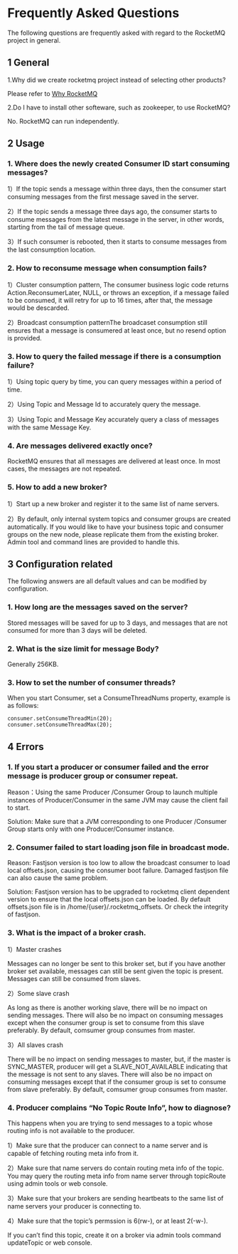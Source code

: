 # Frequently Asked Questions

The following questions are frequently asked with regard to the RocketMQ project in general.

## 1 General

1.Why did we create rocketmq project instead of selecting other products?

Please refer to [Why RocketMQ](http://rocketmq.apache.org/docs/motivation)

2.Do I have to install other softeware, such as zookeeper, to use RocketMQ?

No. RocketMQ can run independently.

## 2 Usage

### 1. Where does the newly created Consumer ID start consuming messages?

1）If the topic sends a message within three days, then the consumer start consuming messages from the first message saved in the server.

2）If the topic sends a message three days ago, the consumer starts to consume messages from the latest message in the server, in other words, starting from the tail of message queue.

3）If such consumer is rebooted, then it starts to consume messages from the last consumption location.

### 2. How to reconsume message when consumption fails?

1）Cluster consumption pattern, The consumer business logic code returns Action.ReconsumerLater, NULL, or throws an exception, if a message failed to be consumed, it will retry for up to 16 times, after that, the message would be descarded.

2）Broadcast consumption patternThe broadcaset consumption still ensures that a message is consumered at least once, but no resend option is provided.

### 3. How to query the failed message if there is a consumption failure?

1）Using topic query by time, you can query messages within a period of time.

2）Using Topic and Message Id to accurately query the message.

3）Using Topic and Message Key accurately query a class of messages with the same Message Key.

### 4. Are messages delivered exactly once?

RocketMQ ensures that all messages are delivered at least once. In most cases, the messages are not repeated.

### 5. How to add a new broker?

1）Start up a new broker and register it to the same list of name servers.

2）By default, only internal system topics and consumer groups are created automatically. If you would like to have your business topic and consumer groups on the new node, please replicate them from the existing broker. Admin tool and command lines are provided to handle this.

## 3 Configuration related

The following answers are all default values and can be modified by configuration.

### 1. How long are the messages saved on the server?

Stored messages will be saved for up to 3 days, and messages that are not consumed for more than 3 days will be deleted.

### 2. What is the size limit for message Body?

Generally 256KB.

### 3. How to set the number of consumer threads?

When you start Consumer, set a ConsumeThreadNums property, example is as follows:
```
consumer.setConsumeThreadMin(20);
consumer.setConsumeThreadMax(20);
```

## 4 Errors

### 1. If you start a producer or consumer failed and the error message is producer group or consumer repeat.

Reason：Using the same Producer /Consumer Group to launch multiple instances of Producer/Consumer in the same JVM may cause the client fail to start.

Solution: Make sure that a JVM corresponding to one Producer /Consumer Group starts only with one Producer/Consumer instance.

### 2. Consumer failed to start loading json file in broadcast mode.

Reason: Fastjson version is too low to allow the broadcast consumer to load local offsets.json, causing the consumer boot failure. Damaged fastjson file can also cause the same problem.

Solution: Fastjson version has to be upgraded to rocketmq client dependent version to ensure that the local offsets.json can be loaded. By default offsets.json file is in /home/{user}/.rocketmq_offsets. Or check the integrity of fastjson.

### 3. What is the impact of a broker crash.

1）Master crashes

Messages can no longer be sent to this broker set, but if you have another broker set available, messages can still be sent given the topic is present. Messages can still be consumed from slaves.

2）Some slave crash

As long as there is another working slave, there will be no impact on sending messages. There will also be no impact on consuming messages except when the consumer group is set to consume from this slave preferably. By default, comsumer group consumes from master.

3）All slaves crash

There will be no impact on sending messages to master, but, if the master is SYNC_MASTER, producer will get a SLAVE_NOT_AVAILABLE indicating that the message is not sent to any slaves. There will also be no impact on consuming messages except that if the consumer group is set to consume from slave preferably. By default, comsumer group consumes from master.

### 4. Producer complains “No Topic Route Info”, how to diagnose?

This happens when you are trying to send messages to a topic whose routing info is not available to the producer.

1）Make sure that the producer can connect to a name server and is capable of fetching routing meta info from it.

2）Make sure that name servers do contain routing meta info of the topic. You may query the routing meta info from name server through topicRoute using admin tools or web console.

3）Make sure that your brokers are sending heartbeats to the same list of name servers your producer is connecting to.

4）Make sure that the topic’s permssion is 6(rw-), or at least 2(-w-).

If you can’t find this topic, create it on a broker via admin tools command updateTopic or web console.
